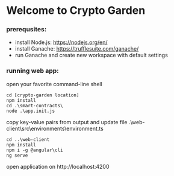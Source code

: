 # Welcome to Crypto Garden

### prerequsites:
- install Node.js: https://nodejs.org/en/
- install Ganache: https://trufflesuite.com/ganache/
- run Ganache and create new workspace with default settings

### running web app:
open your favorite command-line shell

```
cd [crypto-garden location]
npm install
cd .\smart-contracts\
node .\app.init.js
```
copy key-value pairs from output and update file .\web-client\src\environments\environment.ts
```
cd ..\web-client
npm install
npm i -g @angular\cli
ng serve
```
open application on http://localhost:4200
